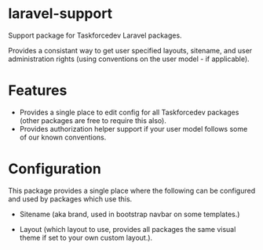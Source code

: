 # laravel-support
Support package for Taskforcedev Laravel packages.

Provides a consistant way to get user specified layouts, sitename, and user administration rights (using conventions on the user model - if applicable).

# Features
- Provides a single place to edit config for all Taskforcedev packages (other packages are free to require this also).
- Provides authorization helper support if your user model follows some of our known conventions.

# Configuration
This package provides a single place where the following can be configured and used by packages which use this.

- Sitename (aka brand, used in bootstrap navbar on some templates.)

- Layout (which layout to use, provides all packages the same visual theme if set to your own custom layout.).
